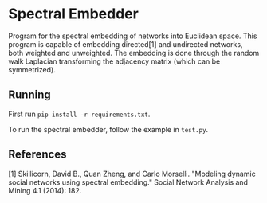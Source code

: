 # Spectral Embedder
Program for the spectral embedding of networks into Euclidean space. This program is capable of embedding directed[1] and undirected networks, both weighted and unweighted. The embedding is done through the random walk Laplacian transforming the adjacency matrix (which can be symmetrized).

## Running
First run `pip install -r requirements.txt`.

To run the spectral embedder, follow the example in `test.py`.

## References
[1] Skillicorn, David B., Quan Zheng, and Carlo Morselli. "Modeling dynamic social networks using spectral embedding." Social Network Analysis and Mining 4.1 (2014): 182.
